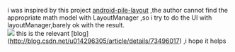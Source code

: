 i was inspired by this project [android-pile-layout](https://github.com/xmuSistone/android-pile-layout) ,the author cannot find the appropriate math model with LayoutManager ,so i try to do the UI with layoutManager,barely ok with the result.</br>
<img src="static/art.gif"/>
this is the relevant [blog] (http://blog.csdn.net/u014296305/article/details/73496017) ,i hope it helps</br>
<img src="static/stackmanager3.gif" width="0px" height="0px"/>
